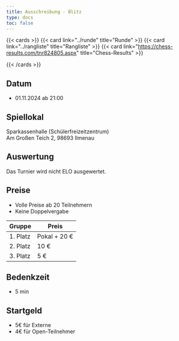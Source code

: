 ```yaml
---
title: Ausschreibung - Blitz
type: docs
toc: false
---
```


{{< cards >}}
{{< card link="../runde" title="Runde" >}}
{{< card link="../rangliste" title="Rangliste"  >}}
{{< card link="https://chess-results.com/tnr824805.aspx" title="Chess-Results"  >}}

{{< /cards >}}

## Datum
    
- 01.11.2024 ab 21:00

## Spiellokal

Sparkassenhalle (Schülerfreizeitzentrum)  
Am Großen Teich 2, 98693 Ilmenau

## Auswertung

Das Turnier wird nicht ELO ausgewertet.

## Preise

- Volle Preise ab 20 Teilnehmern
- Keine Doppelvergabe

| Gruppe   | Preis        |
| -------- | ------------ |
| 1. Platz | Pokal + 20 € |
| 2. Platz | 10 €         |
| 3. Platz | 5 €          |

## Bedenkzeit

- 5 min

## Startgeld

- 5€ für Externe
- 4€ für Open-Teilnehmer
